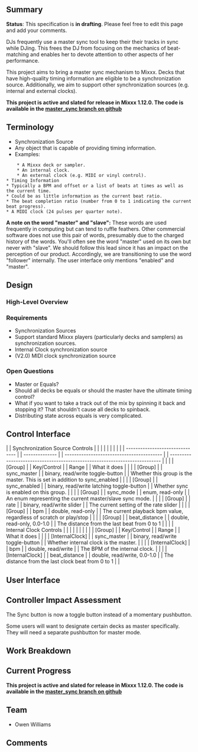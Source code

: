## Summary

**Status**: This specification is **in drafting**. Please feel free to
edit this page and add your comments.

DJs frequently use a master sync tool to keep their their tracks in sync
while DJing. This frees the DJ from focusing on the mechanics of
beat-matching and enables her to devote attention to other aspects of
her performance.

This project aims to bring a master sync mechanism to Mixxx. Decks that
have high-quality timing information are eligible to be a
synchronization source. Additionally, we aim to support other
synchronization sources (e.g. internal and external clocks).

**This project is active and slated for release in Mixxx 1.12.0. The
code is available in the [master\_sync branch on
github](https://github.com/mixxxdj/mixxx/tree/master_sync)**

## Terminology

  - Synchronization Source
  - Any object that is capable of providing timing information.
  - Examples:

<!-- end list -->

``` 
    * A Mixxx deck or sampler.
    * An internal clock.
    * An external clock (e.g. MIDI or vinyl control).
* Timing Information
* Typically a BPM and offset or a list of beats at times as well as the current time. 
* Could be as little information as the current beat ratio. 
* The beat completion ratio (number from 0 to 1 indicating the current beat progress).
* A MIDI clock (24 pulses per quarter note).
```

**A note on the word "master" and "slave":** These words are used
frequently in computing but can tend to ruffle feathers. Other
commercial software does not use this pair of words, presumably due to
the charged history of the words. You'll often see the word "master"
used on its own but never with "slave". We should follow this lead since
it has an impact on the perception of our product. Accordingly, we are
transitioning to use the word "follower" internally. The user interface
only mentions "enabled" and "master".

## Design

### High-Level Overview

### Requirements

  - Synchronization Sources
  - Support standard Mixxx players (particularly decks and samplers) as
    synchronization sources.
  - Internal Clock synchronization source
  - (V2.0) MIDI clock synchronization source

### Open Questions

  - Master or Equals?
  - Should all decks be equals or should the master have the ultimate
    timing control?
  - What if you want to take a track out of the mix by spinning it back
    and stopping it? That shouldn't cause all decks to spinback. 
  - Distributing state across equals is very complicated.

## Control Interface

|  | Synchronization Source Controls |  |                |  |                                           |  |                                                                            |  |
|  | ------------------------------- |  | -------------- |  | ----------------------------------------- |  | -------------------------------------------------------------------------- |  |
|  | \[Group\]                       |  | Key/Control    |  | Range                                     |  | What it does                                                               |  |
|  | \[Group\]                       |  | sync\_master   |  | binary, read/write toggle-button          |  | Whether this group is the master. This is set in addition to sync\_enabled |  |
|  | \[Group\]                       |  | sync\_enabled  |  | binary, read/write latching toggle-button |  | Whether sync is enabled on this group.                                     |  |
|  | \[Group\]                       |  | sync\_mode     |  | enum, read-only                           |  | An enum representing the current master/slave sync mode.                   |  |
|  | \[Group\]                       |  | rate           |  | binary, read/write slider                 |  | The current setting of the rate slider                                     |  |
|  | \[Group\]                       |  | bpm            |  | double, read-only                         |  | The current playback bpm value, regardless of scratch or play/stop         |  |
|  | \[Group\]                       |  | beat\_distance |  | double, read-only, 0.0-1.0                |  | The distance from the last beat from 0 to 1                                |  |
|  | Internal Clock Controls         |  |                |  |                                           |  |                                                                            |  |
|  | \[Group\]                       |  | Key/Control    |  | Range                                     |  | What it does                                                               |  |
|  | \[InternalClock\]               |  | sync\_master   |  | binary, read/write toggle-button          |  | Whether internal clock is the master.                                      |  |
|  | \[InternalClock\]               |  | bpm            |  | double, read/write                        |  | The BPM of the internal clock.                                             |  |
|  | \[InternalClock\]               |  | beat\_distance |  | double, read/write, 0.0-1.0               |  | The distance from the last clock beat from 0 to 1                          |  |

## User Interface

## Controller Impact Assessment

The Sync button is now a toggle button instead of a momentary
pushbutton.

Some users will want to designate certain decks as master specifically.
They will need a separate pushbutton for master mode.

## Work Breakdown

## Current Progress

**This project is active and slated for release in Mixxx 1.12.0. The
code is available in the [master\_sync branch on
github](https://github.com/mixxxdj/mixxx/tree/master_sync)**

## Team

  - Owen Williams

## Comments
